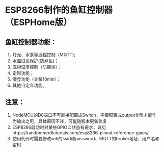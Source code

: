 
# ESP8266制作的鱼缸控制器（ESPHome版）

## 鱼缸控制器功能：
   1. 灯光、水泵等远程控制（MQTT);
   2. 水温过高保护(防煮鱼)；
   3. 底柜湿度控制（防腐烂）；
   4. 定时功能；
   5. 喂食功能（关泵10min）；
   6. 其他自定义功能。

## 注意：
   1. NodeMCU的D8端口不可直接配置成Switch，需要配置成output类型才能作为输出之用，具体原因不详，可能随版本更新修复
   2. ESP8266启动时对某些GPIO口状态有要求，详见https://randomnerdtutorials.com/esp8266-pinout-reference-gpios/
   3. 使用代码时需要修改wifi的ssid和password、MQTT的broker地址、用户名和密码